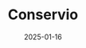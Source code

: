 ---  
layout: startup_page  
title: "Conservio"  
id: "conservio.com"  
permalink: "/conservioconservio.com01162025/"  
website: "https://conservio.com/"  
funding_round: ""  
funding_amount: "$1M"  
investors: "E4E Africa, Volve Capital, Living Hope Ventures, Jonathan Smit"  
about: "Conservio is a South African travel-booking platform specializing in nature-based travel. It channels revenue to properties that prioritize environmental sustainability and offers over 500 accommodation venues across Southern Africa. The platform aims to improve the efficiency and trustworthiness of booking nature-based travel."  
markets: "Travel, Tourism, Sustainability, Technology, Information and Internet"  
hq: "Cape Town, South Africa"  
founded_year: "2020"  
linkedin: "https://www.linkedin.com/company/conservio"  
twitter: ""  
instagram: ""  
facebook: ""  
crunchbase: "https://www.crunchbase.com/organization/conservation-club?utm_source=linkedin&utm_medium=referral&utm_campaign=linkedin_companies&utm_content=profile_cta_anon&trk=funding_crunchbase"  
pitchbook: ""  

date_display: "16-Jan-2025"  
date: "2025-01-16"

# SEO Optimization  
meta_title: "Conservio -  Funding ($1M)"  
meta_description: "Conservio, Conservio is a South African travel-booking platform specializing in nature-based travel. It channels revenue to properties that prioritize environmen..."  
meta_keywords: "Conservio, Travel, Tourism, Sustainability, Technology, Information and Internet,  funding"  
canonical_url: "https://startup.projectstartups.com/conservioconservio.com01162025/"  
---